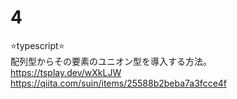 # 4

⭐️typescript⭐️  
配列型からその要素のユニオン型を導入する方法。  
https://tsplay.dev/wXkLJW  
https://qiita.com/suin/items/25588b2beba7a3fcce4f  

